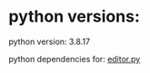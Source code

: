 # python versions:
 python version: 3.8.17

 python dependencies for: [editor.py](/editor/requirements.txt)